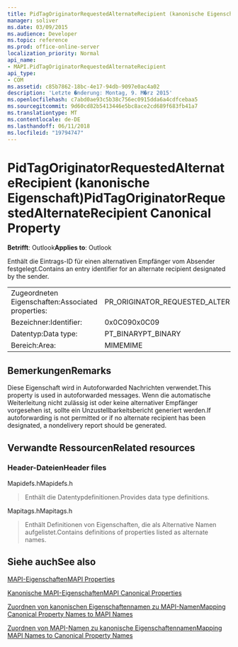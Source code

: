 ```yaml
---
title: PidTagOriginatorRequestedAlternateRecipient (kanonische Eigenschaft)
manager: soliver
ms.date: 03/09/2015
ms.audience: Developer
ms.topic: reference
ms.prod: office-online-server
localization_priority: Normal
api_name:
- MAPI.PidTagOriginatorRequestedAlternateRecipient
api_type:
- COM
ms.assetid: c85b7862-18bc-4e17-94db-9097e0ac4a02
description: 'Letzte �nderung: Montag, 9. M�rz 2015'
ms.openlocfilehash: c7abd0ae93c5b38c756ec0915dda6a4cdfcebaa5
ms.sourcegitcommit: 9d60cd82b5413446e5bc8ace2cd689f683fb41a7
ms.translationtype: MT
ms.contentlocale: de-DE
ms.lasthandoff: 06/11/2018
ms.locfileid: "19794747"
---
```

# <a name="pidtagoriginatorrequestedalternaterecipient-canonical-property"></a><span data-ttu-id="96221-103">PidTagOriginatorRequestedAlternateRecipient (kanonische Eigenschaft)</span><span class="sxs-lookup"><span data-stu-id="96221-103">PidTagOriginatorRequestedAlternateRecipient Canonical Property</span></span>

  
  
<span data-ttu-id="96221-104">**Betrifft**: Outlook</span><span class="sxs-lookup"><span data-stu-id="96221-104">**Applies to**: Outlook</span></span> 
  
<span data-ttu-id="96221-105">Enthält die Eintrags-ID für einen alternativen Empfänger vom Absender festgelegt.</span><span class="sxs-lookup"><span data-stu-id="96221-105">Contains an entry identifier for an alternate recipient designated by the sender.</span></span>
  
|||
|:-----|:-----|
|<span data-ttu-id="96221-106">Zugeordneten Eigenschaften:</span><span class="sxs-lookup"><span data-stu-id="96221-106">Associated properties:</span></span>  <br/> |<span data-ttu-id="96221-107">PR_ORIGINATOR_REQUESTED_ALTERNATE_RECIPIENT</span><span class="sxs-lookup"><span data-stu-id="96221-107">PR_ORIGINATOR_REQUESTED_ALTERNATE_RECIPIENT</span></span>  <br/> |
|<span data-ttu-id="96221-108">Bezeichner:</span><span class="sxs-lookup"><span data-stu-id="96221-108">Identifier:</span></span>  <br/> |<span data-ttu-id="96221-109">0x0C09</span><span class="sxs-lookup"><span data-stu-id="96221-109">0x0C09</span></span>  <br/> |
|<span data-ttu-id="96221-110">Datentyp:</span><span class="sxs-lookup"><span data-stu-id="96221-110">Data type:</span></span>  <br/> |<span data-ttu-id="96221-111">PT_BINARY</span><span class="sxs-lookup"><span data-stu-id="96221-111">PT_BINARY</span></span>  <br/> |
|<span data-ttu-id="96221-112">Bereich:</span><span class="sxs-lookup"><span data-stu-id="96221-112">Area:</span></span>  <br/> |<span data-ttu-id="96221-113">MIME</span><span class="sxs-lookup"><span data-stu-id="96221-113">MIME</span></span>  <br/> |
   
## <a name="remarks"></a><span data-ttu-id="96221-114">Bemerkungen</span><span class="sxs-lookup"><span data-stu-id="96221-114">Remarks</span></span>

<span data-ttu-id="96221-115">Diese Eigenschaft wird in Autoforwarded Nachrichten verwendet.</span><span class="sxs-lookup"><span data-stu-id="96221-115">This property is used in autoforwarded messages.</span></span> <span data-ttu-id="96221-116">Wenn die automatische Weiterleitung nicht zulässig ist oder keine alternativer Empfänger vorgesehen ist, sollte ein Unzustellbarkeitsbericht generiert werden.</span><span class="sxs-lookup"><span data-stu-id="96221-116">If autoforwarding is not permitted or if no alternate recipient has been designated, a nondelivery report should be generated.</span></span>
  
## <a name="related-resources"></a><span data-ttu-id="96221-117">Verwandte Ressourcen</span><span class="sxs-lookup"><span data-stu-id="96221-117">Related resources</span></span>

### <a name="header-files"></a><span data-ttu-id="96221-118">Header-Dateien</span><span class="sxs-lookup"><span data-stu-id="96221-118">Header files</span></span>

<span data-ttu-id="96221-119">Mapidefs.h</span><span class="sxs-lookup"><span data-stu-id="96221-119">Mapidefs.h</span></span>
  
> <span data-ttu-id="96221-120">Enthält die Datentypdefinitionen.</span><span class="sxs-lookup"><span data-stu-id="96221-120">Provides data type definitions.</span></span>
    
<span data-ttu-id="96221-121">Mapitags.h</span><span class="sxs-lookup"><span data-stu-id="96221-121">Mapitags.h</span></span>
  
> <span data-ttu-id="96221-122">Enthält Definitionen von Eigenschaften, die als Alternative Namen aufgelistet.</span><span class="sxs-lookup"><span data-stu-id="96221-122">Contains definitions of properties listed as alternate names.</span></span>
    
## <a name="see-also"></a><span data-ttu-id="96221-123">Siehe auch</span><span class="sxs-lookup"><span data-stu-id="96221-123">See also</span></span>



[<span data-ttu-id="96221-124">MAPI-Eigenschaften</span><span class="sxs-lookup"><span data-stu-id="96221-124">MAPI Properties</span></span>](mapi-properties.md)
  
[<span data-ttu-id="96221-125">Kanonische MAPI-Eigenschaften</span><span class="sxs-lookup"><span data-stu-id="96221-125">MAPI Canonical Properties</span></span>](mapi-canonical-properties.md)
  
[<span data-ttu-id="96221-126">Zuordnen von kanonischen Eigenschaftennamen zu MAPI-Namen</span><span class="sxs-lookup"><span data-stu-id="96221-126">Mapping Canonical Property Names to MAPI Names</span></span>](mapping-canonical-property-names-to-mapi-names.md)
  
[<span data-ttu-id="96221-127">Zuordnen von MAPI-Namen zu kanonische Eigenschaftennamen</span><span class="sxs-lookup"><span data-stu-id="96221-127">Mapping MAPI Names to Canonical Property Names</span></span>](mapping-mapi-names-to-canonical-property-names.md)

